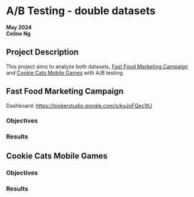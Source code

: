 # A/B Testing - double datasets
**May 2024**<br>
**Celine Ng**<br>

## Project Description
This project aims to analyze both datasets, [Fast Food Marketing Campaign](https://www.kaggle.com/datasets/chebotinaa/fast-food-marketing-campaign-ab-test)
and [Cookie Cats Mobile Games](https://www.kaggle.com/datasets/mursideyarkin/mobile-games-ab-testing-cookie-cats) with 
A/B testing.

## Fast Food Marketing Campaign
Dashboard: https://lookerstudio.google.com/s/kyJoFQec1tU
### Objectives
### Results

## Cookie Cats Mobile Games
### Objectives
### Results
